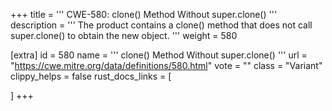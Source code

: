 +++
title = '''
CWE-580: clone() Method Without super.clone()
'''
description	= '''
The product contains a clone() method that does not call super.clone() to obtain the new object.
'''
weight = 580

[extra]
id = 580
name = '''
clone() Method Without super.clone()
'''
url = "https://cwe.mitre.org/data/definitions/580.html"
vote = ""
class = "Variant"
clippy_helps = false
rust_docs_links = [
	
]
+++
